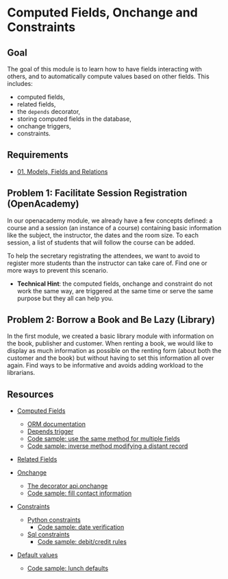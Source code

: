 # Computed Fields, Onchange and Constraints

## Goal

The goal of this module is to learn how to have fields interacting with others,
and to automatically compute values based on other fields. This includes:

* computed fields,
* related fields,
* the `depends` decorator,
* storing computed fields in the database,
* onchange triggers,
* constraints.

## Requirements

* [01. Models, Fields and Relations](../01-models/)

## Problem 1: Facilitate Session Registration (OpenAcademy)

In our openacademy module, we already have a few concepts defined: a course and
a session (an instance of a course) containing basic information like the subject,
the instructor, the dates and the room size. To each session, a list of students
that will follow the course can be added.

To help the secretary registrating the attendees, we want to avoid to register
more students than the instructor can take care of. Find one or more ways to
prevent this scenario.

- **Technical Hint**: the computed fields, onchange and constraint do not work
  the same way, are triggered at the same time or serve the same purpose but
  they all can help you.


## Problem 2: Borrow a Book and Be Lazy (Library)

In the first module, we created a basic library module with information on the
book, publisher and customer. When renting a book, we would like to display as
much information as possible on the renting form (about both the customer and
the book) but without having to set this information all over again. Find ways
to be informative and avoids adding workload to the librarians.


## Resources

* [Computed Fields](https://www.odoo.com/documentation/11.0/reference/orm.html#computed-fields)
    * [ORM documentation](https://www.odoo.com/documentation/11.0/reference/orm.html#field-computed)
    * [Depends trigger](https://www.odoo.com/documentation/11.0/reference/orm.html#odoo.api.depends)
    * [Code sample: use the same method for multiple fields](https://github.com/odoo/odoo/blob/76c443eda331b75bf5dfa7ec22b8eb22e1084343/addons/point_of_sale/models/pos_order.py#L719)
    * [Code sample: inverse method modifying a distant record](https://github.com/odoo/odoo/blob/76c443eda331b75bf5dfa7ec22b8eb22e1084343/addons/delivery/models/delivery_carrier.py#L53)
* [Related Fields](https://www.odoo.com/documentation/11.0/reference/orm.html#related-fields)

* [Onchange](https://www.odoo.com/documentation/11.0/reference/orm.html#onchange-updating-ui-on-the-fly)
    * [The decorator api.onchange](https://www.odoo.com/documentation/11.0/reference/orm.html#odoo.api.onchange)
    * [Code sample: fill contact information](https://github.com/odoo/odoo/blob/76c443eda331b75bf5dfa7ec22b8eb22e1084343/addons/hr_recruitment/models/hr_recruitment.py#L228)

* [Constraints](https://www.odoo.com/documentation/11.0/howtos/backend.html#model-constraints)
    * [Python constraints](https://www.odoo.com/documentation/11.0/reference/orm.html#odoo.api.constrains)
        * [Code sample: date verification](https://github.com/odoo/odoo/blob/76c443eda331b75bf5dfa7ec22b8eb22e1084343a331b75bf5dfa7ec22b8eb22e1084343/addons/event/models/event.py#L218)
    * [Sql constraints](https://www.odoo.com/documentation/11.0/reference/orm.html#odoo.models.Model._sql_constraints)
        * [Code sample: debit/credit rules](https://github.com/odoo/odoo/blob/76c443eda331b75bf5dfa7ec22b8eb22e1084343/addons/account/models/account_move.py#L399)

* [Default values](http://www.odoo.com/documentation/11.0/reference/orm.html#odoo.fields.Field)
    * [Code sample: lunch defaults](https://github.com/odoo/odoo/blob/76c443eda331b75bf5dfa7ec22b8eb22e1084343/addons/lunch/models/lunch.py#L29)
